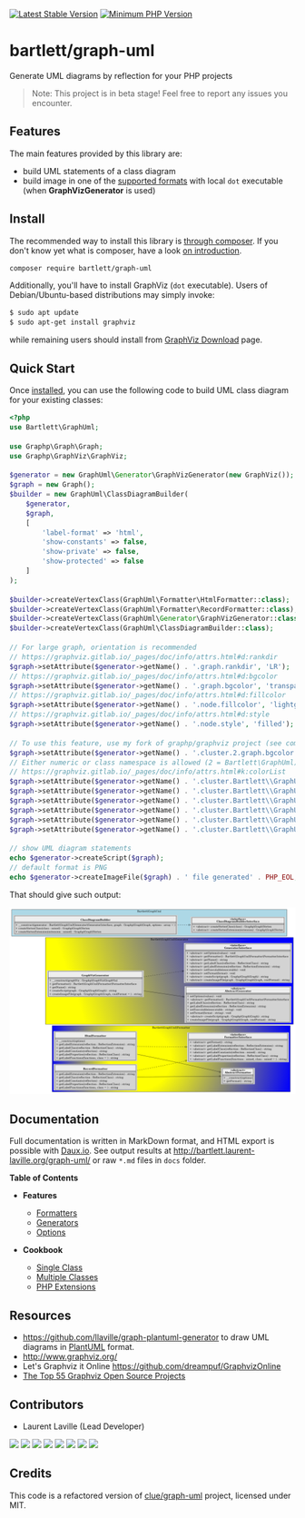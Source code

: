 [![Latest Stable Version](https://img.shields.io/packagist/v/bartlett/graph-uml.svg?style=flat-square)](https://packagist.org/packages/bartlett/graph-uml)
[![Minimum PHP Version](https://img.shields.io/badge/php-%3E%3D%207.1-8892BF.svg?style=flat-square)](https://php.net/)

# bartlett/graph-uml

Generate UML diagrams by reflection for your PHP projects

> Note: This project is in beta stage! Feel free to report any issues you encounter.

## Features

The main features provided by this library are:

* build UML statements of a class diagram
* build image in one of the [supported formats](https://graphviz.gitlab.io/_pages/doc/info/output.html) with local `dot` executable (when **GraphVizGenerator** is used)

## Install

The recommended way to install this library is [through composer](http://getcomposer.org).
If you don't know yet what is composer, have a look [on introduction](http://getcomposer.org/doc/00-intro.md).

```bash
composer require bartlett/graph-uml
```

Additionally, you'll have to install GraphViz (`dot` executable).
Users of Debian/Ubuntu-based distributions may simply invoke:

```bash
$ sudo apt update
$ sudo apt-get install graphviz
```

while remaining users should install from [GraphViz Download](http://www.graphviz.org/download/) page.

## Quick Start

Once [installed](#install), you can use the following code to build UML class diagram for your existing classes:

```php
<?php
use Bartlett\GraphUml;

use Graphp\Graph\Graph;
use Graphp\GraphViz\GraphViz;

$generator = new GraphUml\Generator\GraphVizGenerator(new GraphViz());
$graph = new Graph();
$builder = new GraphUml\ClassDiagramBuilder(
    $generator,
    $graph,
    [
        'label-format' => 'html',
        'show-constants' => false,
        'show-private' => false,
        'show-protected' => false
    ]
);

$builder->createVertexClass(GraphUml\Formatter\HtmlFormatter::class);
$builder->createVertexClass(GraphUml\Formatter\RecordFormatter::class);
$builder->createVertexClass(GraphUml\Generator\GraphVizGenerator::class);
$builder->createVertexClass(GraphUml\ClassDiagramBuilder::class);

// For large graph, orientation is recommended
// https://graphviz.gitlab.io/_pages/doc/info/attrs.html#d:rankdir
$graph->setAttribute($generator->getName() . '.graph.rankdir', 'LR');
// https://graphviz.gitlab.io/_pages/doc/info/attrs.html#d:bgcolor
$graph->setAttribute($generator->getName() . '.graph.bgcolor', 'transparent');
// https://graphviz.gitlab.io/_pages/doc/info/attrs.html#d:fillcolor
$graph->setAttribute($generator->getName() . '.node.fillcolor', 'lightgrey');
// https://graphviz.gitlab.io/_pages/doc/info/attrs.html#d:style
$graph->setAttribute($generator->getName() . '.node.style', 'filled');

// To use this feature, use my fork of graphp/graphviz project (see composer.json)
$graph->setAttribute($generator->getName() . '.cluster.2.graph.bgcolor', 'lightblue');
// Either numeric or class namespace is allowed (2 = Bartlett\GraphUml)
// https://graphviz.gitlab.io/_pages/doc/info/attrs.html#k:colorList
$graph->setAttribute($generator->getName() . '.cluster.Bartlett\\GraphUml\\Generator.graph.style', 'filled');
$graph->setAttribute($generator->getName() . '.cluster.Bartlett\\GraphUml\\Generator.graph.fillcolor', 'yellow:blue');
$graph->setAttribute($generator->getName() . '.cluster.Bartlett\\GraphUml\\Generator.graph.gradientangle', 45);
$graph->setAttribute($generator->getName() . '.cluster.Bartlett\\GraphUml\\Formatter.graph.style', 'radial');
$graph->setAttribute($generator->getName() . '.cluster.Bartlett\\GraphUml\\Formatter.graph.fillcolor', 'yellow:blue');
$graph->setAttribute($generator->getName() . '.cluster.Bartlett\\GraphUml\\Formatter.graph.gradientangle', 180);

// show UML diagram statements
echo $generator->createScript($graph);
// default format is PNG
echo $generator->createImageFile($graph) . ' file generated' . PHP_EOL;
```

That should give such output:

![GraPHP UML Application](./docs/app2.png)

## Documentation

Full documentation is written in MarkDown format, and HTML export is possible with [Daux.io](https://github.com/dauxio/daux.io).
See output results at http://bartlett.laurent-laville.org/graph-uml/ or raw `*.md` files in `docs` folder.

**Table of Contents**

* **Features**
  - [Formatters](docs/01_Features/Formatters.md)
  - [Generators](docs/01_Features/Generators.md)
  - [Options](docs/01_Features/Options.md)

* **Cookbook**
  - [Single Class](docs/02_Cookbook/Single_Class.md)
  - [Multiple Classes](docs/02_Cookbook/Multiple_Classes.md)
  - [PHP Extensions](docs/02_Cookbook/Php_Extensions.md)

## Resources

* https://github.com/llaville/graph-plantuml-generator to draw UML diagrams in [PlantUML](https://plantuml.com/) format.
* http://www.graphviz.org/
* Let's Graphviz it Online https://github.com/dreampuf/GraphvizOnline
* [The Top 55 Graphviz Open Source Projects](https://awesomeopensource.com/projects/graphviz)

## Contributors

* Laurent Laville (Lead Developer)

[![](https://sourcerer.io/fame/llaville/llaville/graph-uml/images/0)](https://sourcerer.io/fame/llaville/llaville/graph-uml/links/0)
[![](https://sourcerer.io/fame/llaville/llaville/graph-uml/images/1)](https://sourcerer.io/fame/llaville/llaville/graph-uml/links/1)
[![](https://sourcerer.io/fame/llaville/llaville/graph-uml/images/2)](https://sourcerer.io/fame/llaville/llaville/graph-uml/links/2)
[![](https://sourcerer.io/fame/llaville/llaville/graph-uml/images/3)](https://sourcerer.io/fame/llaville/llaville/graph-uml/links/3)
[![](https://sourcerer.io/fame/llaville/llaville/graph-uml/images/4)](https://sourcerer.io/fame/llaville/llaville/graph-uml/links/4)
[![](https://sourcerer.io/fame/llaville/llaville/graph-uml/images/5)](https://sourcerer.io/fame/llaville/llaville/graph-uml/links/5)
[![](https://sourcerer.io/fame/llaville/llaville/graph-uml/images/6)](https://sourcerer.io/fame/llaville/llaville/graph-uml/links/6)
[![](https://sourcerer.io/fame/llaville/llaville/graph-uml/images/7)](https://sourcerer.io/fame/llaville/llaville/graph-uml/links/7)

## Credits

This code is a refactored version of [clue/graph-uml](https://github.com/clue/graph-uml) project, licensed under MIT.
